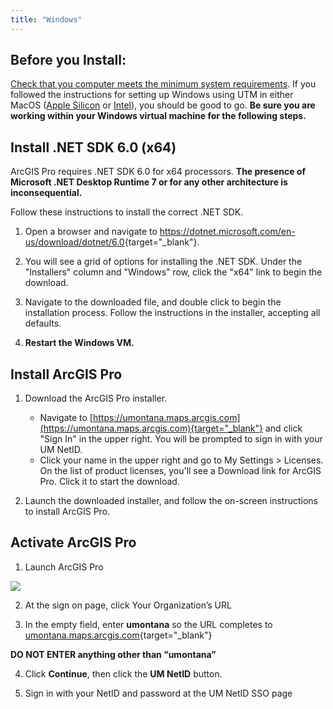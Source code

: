 ```yaml
---
title: "Windows"
---
```


## Before you Install:

[Check that you computer meets the minimum system requirements](https://arcgis.pro/arcgis-pro-system-requirements/). If you followed the instructions for setting up Windows using UTM in either MacOS ([Apple Silicon](/Installation/mac_apple_silicon.html) or [Intel](/Installation/mac_intel.html)), you should be good to go. **Be sure you are working within your Windows virtual machine for the following steps.**

## Install .NET SDK 6.0 (x64)

ArcGIS Pro requires .NET SDK 6.0 for x64 processors. **The presence of Microsoft .NET Desktop Runtime 7 or for any other architecture is inconsequential.**

Follow these instructions to install the correct .NET SDK.

1.  Open a browser and navigate to <https://dotnet.microsoft.com/en-us/download/dotnet/6.0>{target="_blank"}.

2.  You will see a grid of options for installing the .NET SDK. Under the "Installers" column and "Windows" row, click the "x64" link to begin the download.

3.  Navigate to the downloaded file, and double click to begin the installation process. Follow the instructions in the installer, accepting all defaults.

4.  **Restart the Windows VM.**

## Install ArcGIS Pro

1.  Download the ArcGIS Pro installer.

    -   Navigate to [https://umontana.maps.arcgis.com](https://umontana.maps.arcgis.com){target="_blank"} and click "Sign In" in the upper right. You will be prompted to sign in with your UM NetID.
    -   Click your name in the upper right and go to My Settings \> Licenses. On the list of product licenses, you'll see a Download link for ArcGIS Pro. Click it to start the download.

2.  Launch the downloaded installer, and follow the on-screen instructions to install ArcGIS Pro.

## Activate ArcGIS Pro

1. Launch ArcGIS Pro

![](blob:https://umtqsg.atlassian.net/41a9dac5-0fc0-47d5-9d75-069e9bacf1b3)

2. At the sign on page, click Your Organization’s URL

3. In the empty field, enter **umontana** so the URL completes to [umontana.maps.arcgis.com](https://umontana.maps.arcgis.com){target="_blank"}

  **DO NOT ENTER anything other than “umontana”**


4. Click **Continue**, then click the **UM NetID** button.


5. Sign in with your NetID and password at the UM NetID SSO page
